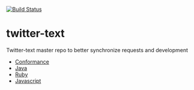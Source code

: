 [![Build Status](https://travis-ci.org/jakl/twitter-text.svg?branch=master)](https://travis-ci.org/jakl/twitter-text)

twitter-text
============

Twitter-text master repo to better synchronize requests and development

* [Conformance](conformance)
* [Java](java)
* [Ruby](rb)
* [Javascript](js)
